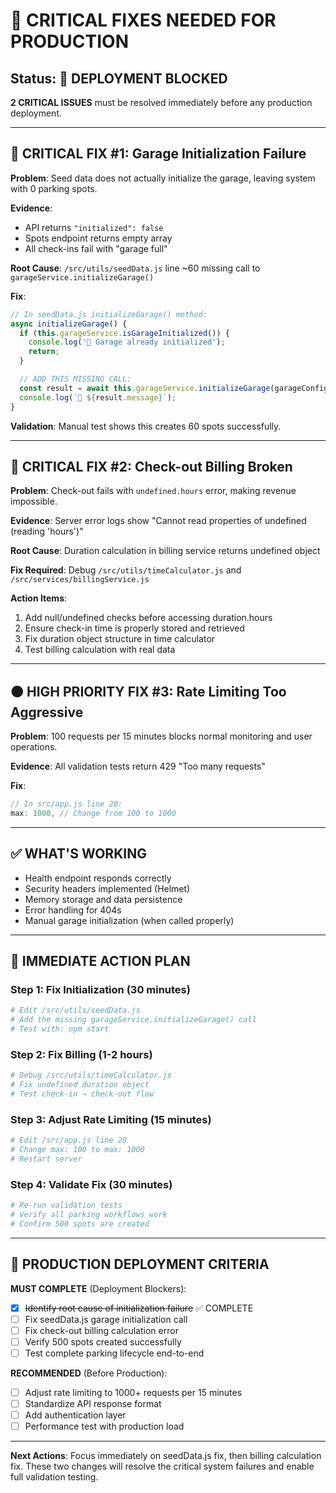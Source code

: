 # 🚨 CRITICAL FIXES NEEDED FOR PRODUCTION

## Status: 🛑 DEPLOYMENT BLOCKED

**2 CRITICAL ISSUES** must be resolved immediately before any production deployment.

---

## 🔴 CRITICAL FIX #1: Garage Initialization Failure

**Problem**: Seed data does not actually initialize the garage, leaving system with 0 parking spots.

**Evidence**: 
- API returns `"initialized": false` 
- Spots endpoint returns empty array
- All check-ins fail with "garage full"

**Root Cause**: `/src/utils/seedData.js` line ~60 missing call to `garageService.initializeGarage()`

**Fix**:
```javascript
// In seedData.js initializeGarage() method:
async initializeGarage() {
  if (this.garageService.isGarageInitialized()) {
    console.log('🏢 Garage already initialized');
    return;
  }

  // ADD THIS MISSING CALL:
  const result = await this.garageService.initializeGarage(garageConfig);
  console.log(`🏢 ${result.message}`);
}
```

**Validation**: Manual test shows this creates 60 spots successfully.

---

## 🔴 CRITICAL FIX #2: Check-out Billing Broken

**Problem**: Check-out fails with `undefined.hours` error, making revenue impossible.

**Evidence**: Server error logs show "Cannot read properties of undefined (reading 'hours')"

**Root Cause**: Duration calculation in billing service returns undefined object

**Fix Required**: Debug `/src/utils/timeCalculator.js` and `/src/services/billingService.js`

**Action Items**:
1. Add null/undefined checks before accessing duration.hours
2. Ensure check-in time is properly stored and retrieved  
3. Fix duration object structure in time calculator
4. Test billing calculation with real data

---

## 🟠 HIGH PRIORITY FIX #3: Rate Limiting Too Aggressive

**Problem**: 100 requests per 15 minutes blocks normal monitoring and user operations.

**Evidence**: All validation tests return 429 "Too many requests"

**Fix**:
```javascript
// In src/app.js line 20:
max: 1000, // Change from 100 to 1000
```

---

## ✅ WHAT'S WORKING

- Health endpoint responds correctly
- Security headers implemented (Helmet)
- Memory storage and data persistence
- Error handling for 404s
- Manual garage initialization (when called properly)

---

## 🎯 IMMEDIATE ACTION PLAN

### Step 1: Fix Initialization (30 minutes)
```bash
# Edit /src/utils/seedData.js
# Add the missing garageService.initializeGarage() call
# Test with: npm start
```

### Step 2: Fix Billing (1-2 hours)  
```bash
# Debug /src/utils/timeCalculator.js
# Fix undefined duration object
# Test check-in → check-out flow
```

### Step 3: Adjust Rate Limiting (15 minutes)
```bash
# Edit /src/app.js line 20
# Change max: 100 to max: 1000
# Restart server
```

### Step 4: Validate Fix (30 minutes)
```bash
# Re-run validation tests
# Verify all parking workflows work
# Confirm 500 spots are created
```

---

## 🏁 PRODUCTION DEPLOYMENT CRITERIA

**MUST COMPLETE** (Deployment Blockers):
- [x] ~~Identify root cause of initialization failure~~ ✅ COMPLETE
- [ ] Fix seedData.js garage initialization call
- [ ] Fix check-out billing calculation error  
- [ ] Verify 500 spots created successfully
- [ ] Test complete parking lifecycle end-to-end

**RECOMMENDED** (Before Production):
- [ ] Adjust rate limiting to 1000+ requests per 15 minutes
- [ ] Standardize API response format
- [ ] Add authentication layer
- [ ] Performance test with production load

---

**Next Actions**: Focus immediately on seedData.js fix, then billing calculation fix. These two changes will resolve the critical system failures and enable full validation testing.